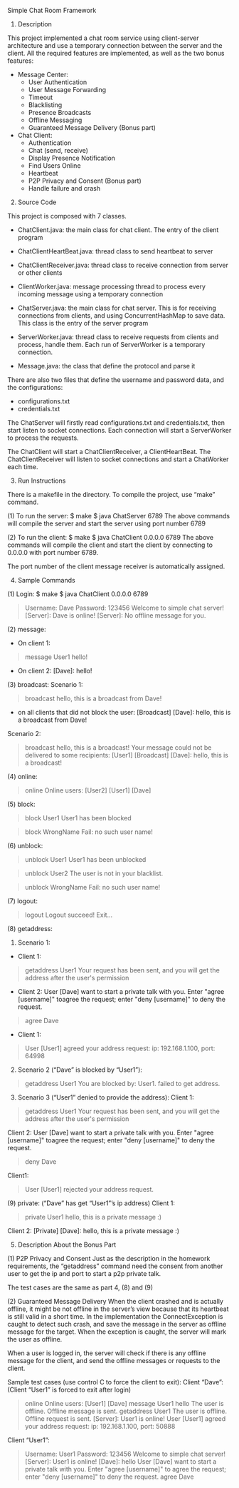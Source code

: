 Simple Chat Room Framework

1. Description

This project implemented a chat room service using client-server architecture and use a temporary connection between the server and the client. All the required features are  implemented, as well as the two bonus features:

- Message Center:
	- User Authentication
	- User Message Forwarding
	- Timeout
	- Blacklisting
	- Presence Broadcasts
	- Offline Messaging 
	- Guaranteed Message Delivery (Bonus part)
- Chat Client:
	- Authentication
	- Chat (send, receive)
	- Display Presence Notification
	- Find Users Online
	- Heartbeat
	- P2P Privacy and Consent (Bonus part)
	- Handle failure and crash

2. Source Code

This project is composed with 7 classes. 

- ChatClient.java: the main class for chat client. The entry of the client program

- ChatClientHeartBeat.java: thread class to send heartbeat to server

- ChatClientReceiver.java: thread class to receive connection from server or other clients

- ClientWorker.java: message processing thread to process every incoming message using a temporary connection

- ChatServer.java: the main class for chat server. This is for receiving connections from clients, and using ConcurrentHashMap to save data. This class is the entry of the server program

- ServerWorker.java: thread class to receive requests from clients and process, handle them. Each run of ServerWorker is a temporary connection.

- Message.java: the class that define the protocol and parse it

There are also two files that define the username and password data, and the configurations:

- configurations.txt
- credentials.txt

The ChatServer will firstly read configurations.txt and credentials.txt, then start listen to socket connections. Each connection will start a ServerWorker to process the requests.

The ChatClient will start a ChatClientReceiver, a ClientHeartBeat. The ChatClientReceiver will listen to socket connections and start a ChatWorker each time.

3. Run Instructions

There is a makefile in the directory. To compile the project, use “make” command. 

(1) To run the server:
$ make
$ java ChatServer 6789
The above commands will compile the server and start the server using port number 6789

(2) To run the client:
$ make
$ java ChatClient 0.0.0.0 6789
The above commands will compile the client and start the client by connecting to 0.0.0.0 with port number 6789.

The port number of the client message receiver is automatically assigned. 


4. Sample Commands 

(1) Login:
$ make
$ java ChatClient 0.0.0.0 6789
> Username: Dave
> Password: 123456
Welcome to simple chat server!
> [Server]: Dave is online!
[Server]: No offline message for you.

(2) message:
- On client 1:
> message User1 hello!

- On client 2:
[Dave]: hello!

(3) broadcast:
Scenario 1:
> broadcast hello, this is a broadcast from Dave!

- on all clients that did not block the user:
[Broadcast] [Dave]: hello, this is a broadcast from Dave!

Scenario 2:
> broadcast hello, this is a broadcast!
> Your message could not be delivered to some recipients: [User1]
> [Broadcast] [Dave]: hello, this is a broadcast!


(4) online:
> online
Online users: [User2] [User1] [Dave]
> 

(5) block:
> block User1
User1 has been blocked

> block WrongName
Fail: no such user name!

(6) unblock:
> unblock User1
User1 has been unblocked

> unblock User2
The user is not in your blacklist.

> unblock WrongName
Fail: no such user name!

(7) logout:
> logout
Logout succeed! Exit...

(8) getaddress:
1) Scenario 1:
- Client 1:
> getaddress User1
> Your request has been sent, and you will get the address after the user's permission
> 

- Client 2:
User [Dave] want to start a private talk with you. Enter "agree [username]" toagree the request; enter "deny [username]" to deny the request.
> agree Dave

- Client 1:
> User [User1] agreed your address request: ip: 192.168.1.100, port: 64998

2) Scenario 2 (“Dave” is blocked by “User1”):
> getaddress User1
> You are blocked by: User1. failed to get address.

3) Scenario 3 (“User1” denied to provide the address):
Client 1:
> getaddress User1
> Your request has been sent, and you will get the address after the user's permission

Client 2:
User [Dave] want to start a private talk with you. Enter "agree [username]" toagree the request; enter "deny [username]" to deny the request.
> deny Dave

Client1:
> User [User1] rejected your address request.

(9) private:
(“Dave” has get “User1”’s ip address)
Client 1:
> private User1 hello, this is a private message :)
> 

Client 2:
[Private] [Dave]: hello, this is a private message :)


5. Description About the Bonus Part

(1) P2P Privacy and Consent
Just as the description in the homework requirements, the “getaddress” command need the consent from another user to get the ip and port to start a p2p private talk. 

The test cases are the same as part 4, (8) and (9)

(2) Guaranteed Message Delivery
When the client crashed and is actually offline, it might be not offline in the server’s view because that its heartbeat is still valid in a short time. In the implementation the ConnectException is caught to detect such crash, and save the message in the server as offline message for the target. When the exception is caught, the server will mark the user as offline. 

When a user is logged in, the server will check if there is any offline message for the client, and send the offline messages or requests to the client.


Sample test cases (use control C to force the client to exit):
Client “Dave”: (Client “User1” is forced to exit after login)
> online
Online users: [User1] [Dave]
> message User1 hello
The user is offline. Offline message is sent.
> getaddress User1
> The user is offline. Offline request is sent.
> [Server]: User1 is online!
User [User1] agreed your address request: ip: 192.168.1.100, port: 50888

Client “User1”:
> Username: User1
> Password: 123456
Welcome to simple chat server!
> [Server]: User1 is online!
[Dave]: hello
User [Dave] want to start a private talk with you. Enter "agree [username]" to agree the request; enter "deny [username]" to deny the request.
agree Dave
> 

